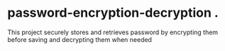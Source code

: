  # password-encryption-decryption .
This project securely stores and retrieves password by encrypting  them before saving and decrypting them when needed
